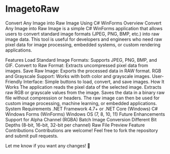 # ImagetoRaw
Convert Any Image into Raw Image Using C# WinForms
Overview
Convert Any Image into Raw Image is a simple C# WinForms application that allows users to convert standard image formats (JPEG, PNG, BMP, etc.) into raw image data. This tool is useful for developers and engineers who need raw pixel data for image processing, embedded systems, or custom rendering applications.

Features
Load Standard Image Formats: Supports JPEG, PNG, BMP, and GIF.
Convert to Raw Format: Extracts uncompressed pixel data from images.
Save Raw Image: Exports the processed data in RAW format.
RGB and Grayscale Support: Works with both color and grayscale images.
User-Friendly Interface: Simple buttons to load, convert, and save images.
How It Works
The application reads the pixel data of the selected image.
Extracts raw RGB or grayscale values from the image.
Saves the data in a binary raw file without compression or headers.
The raw image can then be used for custom image processing, machine learning, or embedded applications.
System Requirements
.NET Framework 4.7+ or .NET Core (Windows)
C# Windows Forms (WinForms)
Windows OS (7, 8, 10, 11)
Future Enhancements
Support for Alpha Channel (RGBA)
Batch Image Conversion
Different Bit Depths (8-bit, 16-bit, 32-bit per channel)
Raw File Preview Feature
Contributions
Contributions are welcome! Feel free to fork the repository and submit pull requests.

Let me know if you want any changes! 🚀
